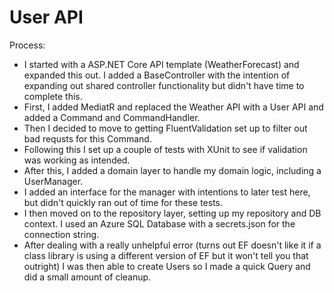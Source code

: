 # User API

Process:
* I started with a ASP.NET Core API template (WeatherForecast) and expanded this out.
I added a BaseController with the intention of expanding out shared controller functionality but didn't have time to complete this.
* First, I added MediatR and replaced the Weather API with a User API and added a Command and CommandHandler.
* Then I decided to move to getting FluentValidation set up to filter out bad requsts for this Command.
* Following this I set up a couple of tests with XUnit to see if validation was working as intended.
* After this, I added a domain layer to handle my domain logic, including a UserManager. 
* I added an interface for the manager with intentions to later test here, but didn't quickly ran out of time for these tests.
* I then moved on to the repository layer, setting up my repository and DB context. I used an Azure SQL Database with a secrets.json for the connection string.
* After dealing with a really unhelpful error (turns out EF doesn't like it if a class library is using a different version of EF but it won't tell you that outright)
I was then able to create Users so I made a quick Query and did a small amount of cleanup.
